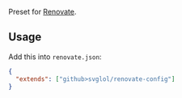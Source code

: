 Preset for [Renovate](https://github.com/renovatebot/renovate).

## Usage

Add this into `renovate.json`:

```json
{
  "extends": ["github>svglol/renovate-config"]
}
```